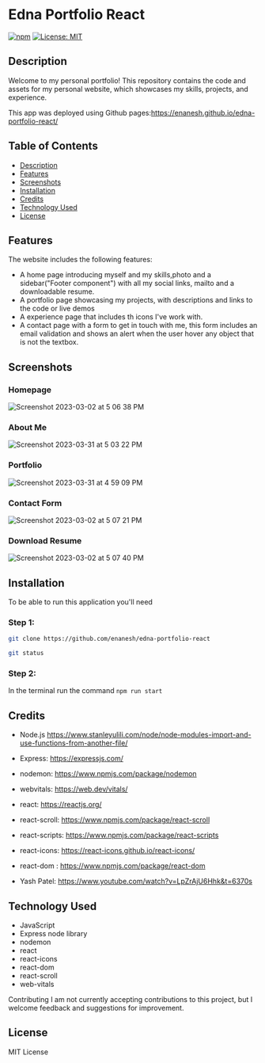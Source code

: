 # Edna Portfolio React


[![npm](https://badge.fury.io/js/inquirer.svg)](http://badge.fury.io/js/inquirer)
[![License: MIT](https://img.shields.io/badge/License-MIT-yellow.svg)](https://opensource.org/licenses/MIT)




 
  ## Description
 
Welcome to my personal portfolio! This repository contains the code and assets for my personal website, which showcases my skills, projects, and experience.

 
 This app was deployed using Github pages:https://enanesh.github.io/edna-portfolio-react/



## Table of Contents
- [Description](#description)
- [Features](#features)
- [Screenshots](#screenshots)
- [Installation](#installation)
- [Credits](#credits)
- [Technology Used](#technology-used)
- [License](#license)

 

## Features
The website includes the following features:

- A home page introducing myself and my skills,photo and a sidebar("Footer component") with all my social links, mailto and a downloadable resume.
- A portfolio page showcasing my projects, with descriptions and links to the code or live demos
- A experience page that includes th icons I've work with. 
- A contact page with a form to get in touch with me, this form includes an email validation and shows an alert when the user hover any object that is not the textbox. 


## Screenshots


### Homepage 

![Screenshot 2023-03-02 at 5 06 38 PM](https://user-images.githubusercontent.com/111031708/222608870-902ddb43-1140-488e-97c5-6483d2b6f97d.png)

### About Me 

![Screenshot 2023-03-31 at 5 03 22 PM](https://user-images.githubusercontent.com/111031708/229254618-c1331336-82b7-4e4f-98d7-e369320b6c8a.png)




### Portfolio 
![Screenshot 2023-03-31 at 4 59 09 PM](https://user-images.githubusercontent.com/111031708/229253996-94805322-cf85-4a23-874c-70246b870766.png)



### Contact Form 
![Screenshot 2023-03-02 at 5 07 21 PM](https://user-images.githubusercontent.com/111031708/222609201-91bc5f09-afb7-4869-b755-510283874d68.png)


### Download Resume
![Screenshot 2023-03-02 at 5 07 40 PM](https://user-images.githubusercontent.com/111031708/222609374-50307998-6f40-4d16-83d6-7a8044d5592c.png)

## Installation

To be able to run this application you'll need

### Step 1:



```sh
git clone https://github.com/enanesh/edna-portfolio-react

git status 
```



### Step 2:

In the terminal run the command `npm run start`



## Credits

- Node.js  https://www.stanleyulili.com/node/node-modules-import-and-use-functions-from-another-file/
- Express: https://expressjs.com/

- nodemon: https://www.npmjs.com/package/nodemon
- webvitals: https://web.dev/vitals/
- react: https://reactjs.org/
- react-scroll: https://www.npmjs.com/package/react-scroll
- react-scripts: https://www.npmjs.com/package/react-scripts
- react-icons: https://react-icons.github.io/react-icons/
- react-dom : https://www.npmjs.com/package/react-dom
- Yash Patel: https://www.youtube.com/watch?v=LpZrAjU6Hhk&t=6370s


## Technology Used
- JavaScript
- Express node library
- nodemon
- react
- react-icons
- react-dom
- react-scroll
- web-vitals


Contributing
I am not currently accepting contributions to this project, but I welcome feedback and suggestions for improvement.


## License

MIT License
